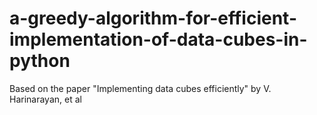 # a-greedy-algorithm-for-efficient-implementation-of-data-cubes-in-python
Based on the paper "Implementing data cubes efficiently" by V. Harinarayan, et al
